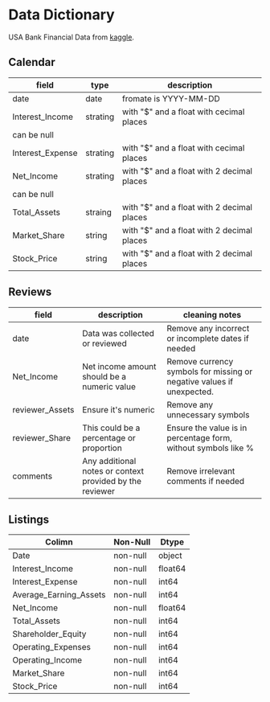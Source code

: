 # Data Dictionary

USA Bank Financial Data from [kaggle](https://www.kaggle.com/datasets/vishalsinghsangral/usa-bank-financial-data).

## Calendar

| field| type | description| 
| -----| ----------- | -------------- |
| date | date | fromate is YYYY-MM-DD |
| Interest_Income | strating | with "$" and a float with cecimal places |
| can be null |
| Interest_Expense | strating | with "$" and a float with cecimal places |
| Net_Income | strating | with "$" and a float with 2 decimal places |
| can be null |
| Total_Assets | straing | with "$" and a float with 2 decimal places |
| Market_Share | string | with "$" and a float with 2 decimal places |
| Stock_Price | string | with "$" and a float with 2 decimal places |

## Reviews

| field| description | cleaning notes | 
| -----| ----------- | -------------- |
| date | Data was collected or reviewed| Remove any incorrect or incomplete dates if needed |
| Net_Income | Net income amount should be a numeric value | Remove currency symbols for missing or negative values if unexpected. |
| reviewer_Assets | Ensure it's numeric | Remove any unnecessary symbols |
| reviewer_Share | This could be a percentage or proportion | Ensure the value is in percentage form, without symbols like % |
| comments | Any additional notes or context provided by the reviewer | Remove irrelevant comments if needed |

## Listings

| Colimn | Non-Null | Dtype |
| ------ | -------- | ----- |
| Date | non-null | object |
| Interest_Income | non-null | float64 |
| Interest_Expense | non-null | int64 |
| Average_Earning_Assets | non-null | int64 |
| Net_Income | non-null | float64 |
| Total_Assets | non-null | int64 |
| Shareholder_Equity | non-null | int64 |
| Operating_Expenses | non-null | int64 |
| Operating_Income | non-null | int64 |
| Market_Share | non-null | int64 |
| Stock_Price | non-null | int64 |

